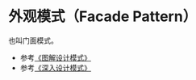 # 外观模式（Facade Pattern）

也叫门面模式。

* 参考[《图解设计模式》](https://design-patterns.readthedocs.io/zh_CN/latest/structural_patterns/facade.html)
* 参考[《深入设计模式》](https://refactoringguru.cn/design-patterns/facade)
